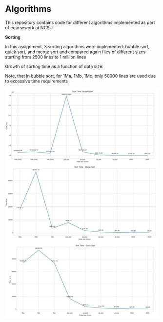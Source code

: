 # Algorithms
 This repository contains code for different algorithms implemented as part of coursework at NCSU
 
__Sorting__

In this assignment, 3 sorting algorithms were implemented: bubble sort, quick sort, and
merge sort and compared again files of different sizes starting from 2500 lines to 1 million lines

Growth of sorting time as a function of data size:

Note, that in bubble sort, for 1Ma, 1Mb, 1Mc, only 50000 lines are used due to
excessive time requirements

<img align="left" src="images/bubble_sort_time.JPG">
<img align="left"src="images/merge_sort_time.JPG">
<img align="left" src="images/quick_sort_time.JPG">


